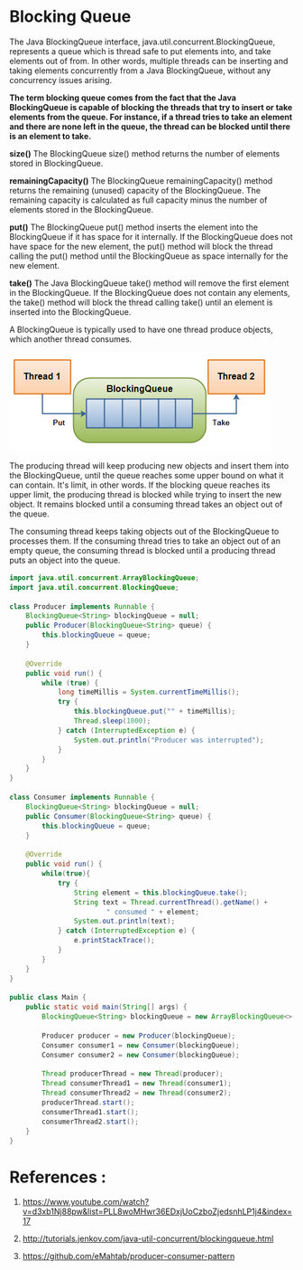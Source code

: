 # Blocking Queue

The Java BlockingQueue interface, java.util.concurrent.BlockingQueue, represents a queue which is thread safe to put elements into, and take elements out of from. In other words, multiple threads can be inserting and taking elements concurrently from a Java BlockingQueue, without any concurrency issues arising.

**The term blocking queue comes from the fact that the Java BlockingQueue is capable of blocking the threads that try to insert or take elements from the queue. For instance, if a thread tries to take an element and there are none left in the queue, the thread can be blocked until there is an element to take.**

**size()**
The BlockingQueue size() method returns the number of elements stored in BlockingQueue.

**remainingCapacity()**
The BlockingQueue remainingCapacity() method returns the remaining (unused) capacity of the BlockingQueue. The remaining capacity is calculated as full capacity minus the number of elements stored in the BlockingQueue.

**put()**
The BlockingQueue put() method inserts the element into the BlockingQueue if it has space for it internally. If the BlockingQueue does not have space for the new element, the put() method will block the thread calling the put() method until the BlockingQueue as space internally for the new element.

**take()**
The Java BlockingQueue take() method will remove the first element in the BlockingQueue. If the BlockingQueue does not contain any elements, the take() method will block the thread calling take() until an element is inserted into the BlockingQueue.


A BlockingQueue is typically used to have one thread produce objects, which another thread consumes.

![Blocking Queue](blocking-queue.png?raw=true)

The producing thread will keep producing new objects and insert them into the BlockingQueue, until the queue reaches some upper bound on what it can contain. It's limit, in other words. If the blocking queue reaches its upper limit, the producing thread is blocked while trying to insert the new object. It remains blocked until a consuming thread takes an object out of the queue.

The consuming thread keeps taking objects out of the BlockingQueue to processes them. If the consuming thread tries to take an object out of an empty queue, the consuming thread is blocked until a producing thread puts an object into the queue.

```java
import java.util.concurrent.ArrayBlockingQueue;
import java.util.concurrent.BlockingQueue;

class Producer implements Runnable {
    BlockingQueue<String> blockingQueue = null;
    public Producer(BlockingQueue<String> queue) {
        this.blockingQueue = queue;
    }

    @Override
    public void run() {
        while (true) {
            long timeMillis = System.currentTimeMillis();
            try {
                this.blockingQueue.put("" + timeMillis);
                Thread.sleep(1000);
            } catch (InterruptedException e) {
                System.out.println("Producer was interrupted");
            }
        }
    }
}

class Consumer implements Runnable {
    BlockingQueue<String> blockingQueue = null;
    public Consumer(BlockingQueue<String> queue) {
        this.blockingQueue = queue;
    }

    @Override
    public void run() {
        while(true){
            try {
                String element = this.blockingQueue.take();
                String text = Thread.currentThread().getName() +
                        " consumed " + element;
                System.out.println(text);
            } catch (InterruptedException e) {
                e.printStackTrace();
            }
        }
    }
}

public class Main {
    public static void main(String[] args) {
        BlockingQueue<String> blockingQueue = new ArrayBlockingQueue<>(3);

        Producer producer = new Producer(blockingQueue);
        Consumer consumer1 = new Consumer(blockingQueue);
        Consumer consumer2 = new Consumer(blockingQueue);

        Thread producerThread = new Thread(producer);
        Thread consumerThread1 = new Thread(consumer1);
        Thread consumerThread2 = new Thread(consumer2);
        producerThread.start();
        consumerThread1.start();
        consumerThread2.start();
    }
}
```

# References :
1. https://www.youtube.com/watch?v=d3xb1Nj88pw&list=PLL8woMHwr36EDxjUoCzboZjedsnhLP1j4&index=17

2. http://tutorials.jenkov.com/java-util-concurrent/blockingqueue.html

3. https://github.com/eMahtab/producer-consumer-pattern
